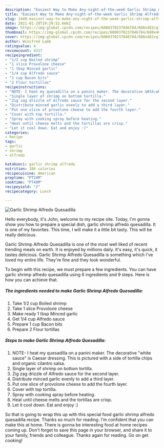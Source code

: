 ```yaml
---
description: "Easiest Way to Make Any-night-of-the-week Garlic Shrimp Alfredo Quesadilla"
title: "Easiest Way to Make Any-night-of-the-week Garlic Shrimp Alfredo Quesadilla"
slug: 1448-easiest-way-to-make-any-night-of-the-week-garlic-shrimp-alfredo-quesadilla
date: 2021-01-28T19:29:52.666Z
image: https://img-global.cpcdn.com/recipes/6000370237046784/680x482cq70/garlic-shrimp-alfredo-quesadilla-recipe-main-photo.jpg
thumbnail: https://img-global.cpcdn.com/recipes/6000370237046784/680x482cq70/garlic-shrimp-alfredo-quesadilla-recipe-main-photo.jpg
cover: https://img-global.cpcdn.com/recipes/6000370237046784/680x482cq70/garlic-shrimp-alfredo-quesadilla-recipe-main-photo.jpg
author: Winifred Lamb
ratingvalue: 4
reviewcount: 4217
recipeingredient:
- "1/2 cup Boiled shrimp"
- "1 slice Provolone cheese"
- "1 tbsp Minced garlic"
- "1/4 cup Alfredo sauce"
- "1 cup Bacon bits"
- "2 Flour tortillas"
recipeinstructions:
- "NOTE- I heat my quesadilla on a panini maker. The decorative &#34;white sauce&#34; is Caesar dressing. This is pictured with a side of tortilla chips and organic cilantro salsa."
- "Single layer of shrimp on bottom tortilla."
- "Zig zag drizzle of Alfredo sauce for the second layer."
- "Distribute minced garlic evenly to add a third layer."
- "Put one slice of provolone cheese to add the fourth layer."
- "Cover with top tortilla."
- "Spray with cooking spray before heating."
- "Heat until cheese melts and the tortillas are crisp."
- "Let it cool down. Eat and enjoy :)"
categories:
- Recipe
tags:
- garlic
- shrimp
- alfredo

katakunci: garlic shrimp alfredo 
nutrition: 184 calories
recipecuisine: American
preptime: "PT24M"
cooktime: "PT40M"
recipeyield: "2"
recipecategory: Lunch

---
```



![Garlic Shrimp Alfredo Quesadilla](https://img-global.cpcdn.com/recipes/6000370237046784/680x482cq70/garlic-shrimp-alfredo-quesadilla-recipe-main-photo.jpg)

Hello everybody, it's John, welcome to my recipe site. Today, I'm gonna show you how to prepare a special dish, garlic shrimp alfredo quesadilla. It is one of my favorites. This time, I will make it a little bit tasty. This will be really delicious.

Garlic Shrimp Alfredo Quesadilla is one of the most well liked of recent trending meals on earth. It is enjoyed by millions daily. It's easy, it's quick, it tastes delicious. Garlic Shrimp Alfredo Quesadilla is something which I've loved my entire life. They're fine and they look wonderful.




To begin with this recipe, we must prepare a few ingredients. You can have garlic shrimp alfredo quesadilla using 6 ingredients and 9 steps. Here is how you can achieve that.

<!--inarticleads1-->

##### The ingredients needed to make Garlic Shrimp Alfredo Quesadilla:

1. Take 1/2 cup Boiled shrimp
1. Take 1 slice Provolone cheese
1. Make ready 1 tbsp Minced garlic
1. Get 1/4 cup Alfredo sauce
1. Prepare 1 cup Bacon bits
1. Prepare 2 Flour tortillas




<!--inarticleads2-->

##### Steps to make Garlic Shrimp Alfredo Quesadilla:

1. NOTE- I heat my quesadilla on a panini maker. The decorative &#34;white sauce&#34; is Caesar dressing. This is pictured with a side of tortilla chips and organic cilantro salsa.
1. Single layer of shrimp on bottom tortilla.
1. Zig zag drizzle of Alfredo sauce for the second layer.
1. Distribute minced garlic evenly to add a third layer.
1. Put one slice of provolone cheese to add the fourth layer.
1. Cover with top tortilla.
1. Spray with cooking spray before heating.
1. Heat until cheese melts and the tortillas are crisp.
1. Let it cool down. Eat and enjoy :)




So that is going to wrap this up with this special food garlic shrimp alfredo quesadilla recipe. Thanks so much for reading. I'm confident that you can make this at home. There is gonna be interesting food at home recipes coming up. Don't forget to save this page in your browser, and share it to your family, friends and colleague. Thanks again for reading. Go on get cooking!
